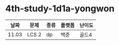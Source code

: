 # 4th-study-1d1a-yongwon

| 날짜    | 문제    | 종류 | 플랫폼 | 난이도 |
|-------|-------|----|-----|-----|
| 11.03 | LCS 2 | dp | 백준  | 골드4 |
